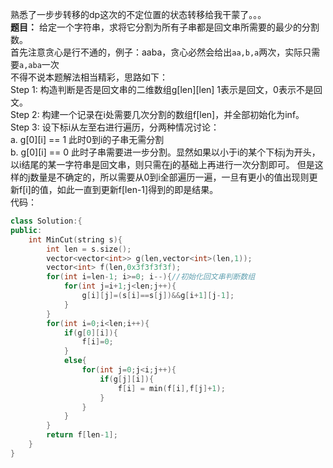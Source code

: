 熟悉了一步步转移的dp这次的不定位置的状态转移给我干蒙了。。。  
**题目：** 给定一个字符串，求将它分割为所有子串都是回文串所需要的最少的分割数。  
首先注意贪心是行不通的，例子：aaba，贪心必然会给出```aa,b,a```两次，实际只需要```a,aba```一次  
不得不说本题解法相当精彩，思路如下：  
Step 1: 构造判断是否是回文串的二维数组g[len][len] 1表示是回文，0表示不是回文。  
Step 2: 构建一个记录在i处需要几次分割的数组f[len]，并全部初始化为inf。
Step 3: 设下标i从左至右进行遍历，分两种情况讨论：  
        a. g[0][i] == 1 此时0到i的子串无需分割  
        b. g[0][i] == 0 此时子串需要进一步分割。显然如果以小于i的某个下标j为开头，以i结尾的某一字符串是回文串，则只需在j的基础上再进行一次分割即可。
           但是这样的j数量是不确定的，所以需要从0到i全部遍历一遍，一旦有更小的值出现则更新f[i]的值，如此一直到更新f[len-1]得到的即是结果。  
代码：  
```c++
class Solution:{
public:
    int MinCut(string s){
        int len = s.size();
        vector<vector<int>> g(len,vector<int>(len,1));
        vector<int> f(len,0x3f3f3f3f);
        for(int i=len-1; i>=0; i--){//初始化回文串判断数组
            for(int j=i+1;j<len;j++){
                g[i][j]=(s[i]==s[j])&&g[i+1][j-1];
            }
        }
        for(int i=0;i<len;i++){
            if(g[0][i]){
                f[i]=0;
            }
            else{
                for(int j=0;j<i;j++){
                    if(g[j][i]){
                        f[i] = min(f[i],f[j]+1);
                    }
                }
            }
        }
        return f[len-1];
    }
}
```
